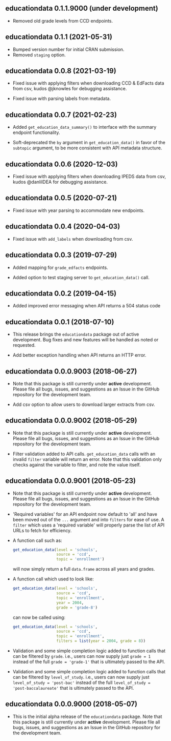 ## educationdata 0.1.1.9000 (under development)

* Removed old grade levels from CCD endpoints.

## educationdata 0.1.1 (2021-05-31)

* Bumped version number for initial CRAN submission.
* Removed `staging` option.

## educationdata 0.0.8 (2021-03-19)

* Fixed issue with applying filters when downloading CCD & EdFacts data from 
csv, kudos @jknowles for debugging assistance.

* Fixed issue with parsing labels from metadata.

## educationdata 0.0.7 (2021-02-23)

* Added `get_education_data_summary()` to interface with the summary endpoint
functionality.

* Soft-deprecated the `by` argument in `get_education_data()` in favor of 
the `subtopic` argument, to be more consistent with API metadata structure.

## educationdata 0.0.6 (2020-12-03)

* Fixed issue with applying filters when downloading IPEDS data from csv, 
kudos @danliIDEA for debugging assistance.

## educationdata 0.0.5 (2020-07-21)

* Fixed issue with year parsing to accommodate new endpoints.

## educationdata 0.0.4 (2020-04-03)

* Fixed issue with `add_labels` when downloading from csv.

## educationdata 0.0.3 (2019-07-29)

* Added mapping for `grade_edfacts` endpoints.

* Added option to test staging server to `get_education_data()` call.

## educationdata 0.0.2 (2019-04-15)

* Added improved error messaging when API returns a 504 status code

## educationdata 0.0.1 (2018-07-10)

* This release brings the `educationdata` package out of active development. 
Bug fixes and new features will be handled as noted or requested.

* Add better exception handling when API returns an HTTP error.

## educationdata 0.0.0.9003 (2018-06-27)

* Note that this package is still currently under **active** development. 
Please file all bugs, issues, and suggestions as an Issue in the GitHub 
repository for the development team. 

* Add csv option to allow users to download larger extracts from csv.

## educationdata 0.0.0.9002 (2018-05-29)

* Note that this package is still currently under **active** development. 
Please file all bugs, issues, and suggestions as an Issue in the GitHub 
repository for the development team. 

* Filter validation added to API calls. `get_education_data` calls with an 
invalid `filter` variable will return an error. Note that this validation only 
checks against the variable to filter, and note the value itself.

## educationdata 0.0.0.9001 (2018-05-23)

* Note that this package is still currently under **active** development. 
Please file all bugs, issues, and suggestions as an Issue in the GitHub 
repository for the development team. 

* 'Required variables' for an API endpoint now default to 'all' and have been 
moved out of the `...` argument and into `filters` for ease of use. A `filter` 
which uses a 'required variable' will properly parse the list of API URLs to 
fetch for efficiency.

*   A function call such as:
  
    ```r
    get_education_data(level = 'schools',
                       source = 'ccd', 
                       topic = 'enrollment')
    ```
  
    will now simply return a full `data.frame` across all years and grades.


*   A function call which used to look like:
  

    ```r
    get_education_data(level = 'schools', 
                       source = 'ccd', 
                       topic = 'enrollment',
                       year = 2004,
                       grade = 'grade-8')
    ```

    can now be called using:
  
    ```r
    get_education_data(level = 'schools', 
                       source = 'ccd', 
                       topic = 'enrollment',
                       filters = list(year = 2004, grade = 8))
    ```

* Validation and some simple completion logic added to function calls that 
can be filtered by `grade`. i.e., users can now supply just `grade = 1` 
instead of the full `grade = 'grade-1'` that is ultimately passed to the API.

* Validation and some simple completion logic added to function calls that 
can be filtered by `level_of_study`. i.e., users can now supply just 
`level_of_study = 'post-bac'` instead of the full 
`level_of_study = 'post-baccalaureate'` that is ultimately passed to the API.

## educationdata 0.0.0.9000 (2018-05-07)

* This is the initial alpha release of the `educationdata` package. Note that 
this package is still currently under **active** development. Please file all 
bugs, issues, and suggestions as an Issue in the GitHub repository for the 
development team. 
